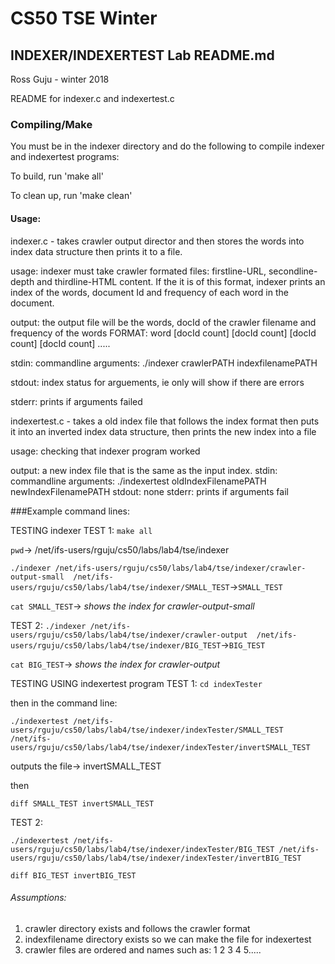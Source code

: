 # CS50 TSE Winter

## INDEXER/INDEXERTEST Lab README.md

Ross Guju - winter 2018

README for indexer.c and indexertest.c

### Compiling/Make
You must be in the indexer directory and do the following to compile indexer and indexertest programs:

To build, run 'make all'

To clean up, run 'make clean'

#### Usage:
indexer.c - takes crawler output director and then stores the words into index data structure then prints it to a file.

usage: indexer must take crawler formated files: firstline-URL, secondline-depth and thirdline-HTML content. If the it is of this format, indexer prints an index of the words, document Id and frequency of each word in the document. 

 output: the output file will be the words, docId of the crawler filename and frequency of the words
FORMAT: word [docId count] [docId count] [docId count] [docId count] ..... 

stdin: 
    commandline arguments: ./indexer crawlerPATH indexfilenamePATH

 stdout:
    index status for arguements, ie only will show if there are errors
    

 stderr: prints if arguments failed

 
indexertest.c - takes a old index file that follows the index format then puts it into an inverted index data structure, then prints the new index into a file

 usage: checking that indexer program worked

 output:
 	a new index file that is the same as the input index.
 stdin: 
 	commandline arguments: ./indexertest oldIndexFilenamePATH newIndexFilenamePATH
 stdout:
 	none
 stderr: prints if arguments fail

 ###Example command lines:

TESTING indexer 
TEST 1:
`make all`

`pwd`-> /net/ifs-users/rguju/cs50/labs/lab4/tse/indexer

`./indexer /net/ifs-users/rguju/cs50/labs/lab4/tse/indexer/crawler-output-small  /net/ifs-users/rguju/cs50/labs/lab4/tse/indexer/SMALL_TEST`->`SMALL_TEST`

`cat SMALL_TEST`-> *shows the index for crawler-output-small*

TEST 2:
`./indexer /net/ifs-users/rguju/cs50/labs/lab4/tse/indexer/crawler-output  /net/ifs-users/rguju/cs50/labs/lab4/tse/indexer/BIG_TEST`->`BIG_TEST`

`cat BIG_TEST`-> *shows the index for crawler-output*

TESTING USING indexertest program
TEST 1:
`cd indexTester`

then in the command line:


`./indexertest /net/ifs-users/rguju/cs50/labs/lab4/tse/indexer/indexTester/SMALL_TEST /net/ifs-users/rguju/cs50/labs/lab4/tse/indexer/indexTester/invertSMALL_TEST`

outputs the file-> invertSMALL_TEST

then

`diff SMALL_TEST invertSMALL_TEST `

TEST 2:

`./indexertest /net/ifs-users/rguju/cs50/labs/lab4/tse/indexer/indexTester/BIG_TEST /net/ifs-users/rguju/cs50/labs/lab4/tse/indexer/indexTester/invertBIG_TEST`

`diff BIG_TEST invertBIG_TEST `


###### Assumptions:

1. crawler directory exists and follows the crawler format
2. indexfilename directory exists so we can make the file for indexertest
3. crawler files are ordered and names such as: 1 2 3 4 5.....

